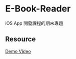 # E-Book-Reader

iOS App 開發課程的期末專題

## Resource
[Demo Video](https://www.youtube.com/watch?v=mbhjbDPDz9g)
